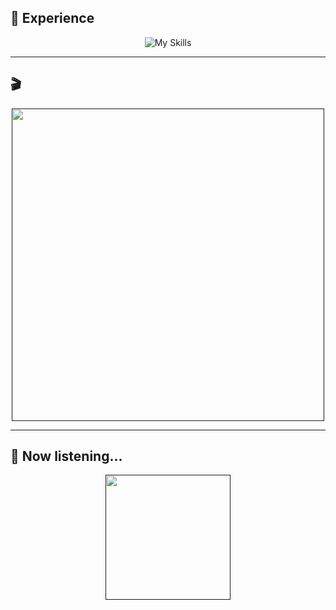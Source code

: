 ## 🚀 Experience

<p align="center">
    <img src="https://skillicons.dev/icons?i=github,mongodb,mysql,java,spring,js,nodejs,react,express,html,css,bootstrap,php" alt="My Skills">
  </a>
</p>




---

## 🎬
<p align="center">
  <a href="">
    <img height="500" src="https://media4.giphy.com/media/v1.Y2lkPTc5MGI3NjExcnJ3ZGY2ZGw5bGs0bW9vOWpnZWI2em5zZjRjYXkwMjhyd2VvMDRkcyZlcD12MV9pbnRlcm5hbF9naWZfYnlfaWQmY3Q9Zw/gFPxNhzEWdFCCRAqf0/giphy.gif"/>
  </a>
</p>

---

## 🎵 Now listening...
<p align="center">
  <a href="">
    <img height="200" src="[[https://github.com/kittinan/spotify-github-profile][https://spotify-github-profile.kittinanx.com/api/view.svg?uid=2qo7usk4528tcpkpphg41jmf8&cover_image=true&theme=default&show_offline=true&background_color=121212&interchange=true&bar_color=7012ed&bar_color_cover=false)]]"/>
  </a>
</p>
